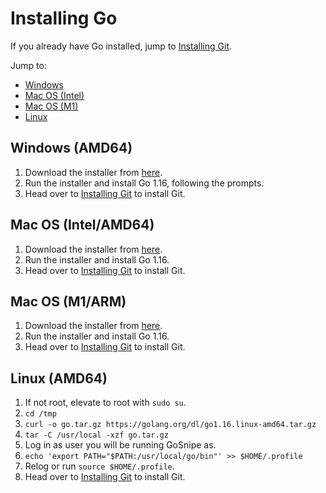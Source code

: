 # Installing Go

If you already have Go installed, jump to [Installing Git](/install-git).

Jump to:
 - [Windows](install-go?id=windows-amd64)
 - [Mac OS (Intel)](install-go?id=mac-os-intelamd64)
 - [Mac OS (M1)](install-go?id=mac-os-m1arm)
 - [Linux](install-go?id=linux-amd64)

## Windows (AMD64)

1. Download the installer from [here](https://golang.org/dl/go1.16.windows-amd64.msi).
2. Run the installer and install Go 1.16, following the prompts.
3. Head over to [Installing Git](/install-git) to install Git.

## Mac OS (Intel/AMD64)

1. Download the installer from [here](https://golang.org/dl/go1.16.darwin-amd64.pkg).
2. Run the installer and install Go 1.16.
3. Head over to [Installing Git](/install-git) to install Git.

## Mac OS (M1/ARM)

1. Download the installer from [here](https://golang.org/dl/go1.16.darwin-arm64.pkg).
2. Run the installer and install Go 1.16.
3. Head over to [Installing Git](/install-git) to install Git.

## Linux (AMD64)

1. If not root, elevate to root with `sudo su`.
2. `cd /tmp`
3. `curl -o go.tar.gz https://golang.org/dl/go1.16.linux-amd64.tar.gz`
4. `tar -C /usr/local -xzf go.tar.gz`
5. Log in as user you will be running GoSnipe as.
6. `echo 'export PATH="$PATH:/usr/local/go/bin"' >> $HOME/.profile`
7. Relog or run `source $HOME/.profile`.
8. Head over to [Installing Git](/install-git) to install Git.